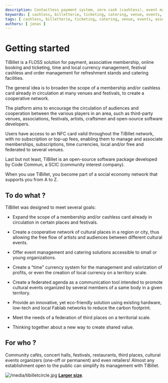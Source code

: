```yaml
---
description: Contactless payment system, zero cash (cashless), event management, catering room management, associative engagement and online ticket purchasing... but not only that!
keywords: [ cashless, billetterie, ticketing, catering, venue, events, associations ]
tags: [ cashless, billetterie, ticketing, catering, venue, events, associations ]
authors: [ jonas ]
---
```


# Getting started

TiBillet is a FLOSS solution for payment, associative membership, online booking and ticketing, time and local currency
management, festival cashless and order management for refreshment stands and catering facilities.

The general idea is to broaden the scope of a membership and/or cashless card already in circulation at many venues and
festivals, to create a cooperative network.

The platform aims to encourage the circulation of audiences and cooperation between the various players in an area, such
as third-party venues, associations, festivals, artists, craftsmen and open-source software developers.

Users have access to an NFC card valid throughout the TiBillet network, with no subscription or top-up fees, enabling
them to manage and associate memberships, subscriptions, time currencies, local and/or free and federated to several
venues.

Last but not least, TiBillet is an open-source software package developed by Code Commun, a SCIC (community interest company).

When you use TiBillet, you become part of a social economy network that supports you from A to Z.

## To do what ?

TiBillet was designed to meet several goals:

- Expand the scope of a membership and/or cashless card already in circulation in certain places and festivals.

- Create a cooperative network of cultural places in a region or city, thus allowing the free flow of artists and audiences between different cultural events.

- Offer event management and catering solutions accessible to small or young organizations.

- Create a “time” currency system for the management and valorization of profits, or even the creation of local currency on a territory scale.

- Create a federated agenda as a communication tool intended to promote cultural events organized by several members of a same body in a given territory.

- Provide an innovative, yet eco-friendly solution using existing hardware, low-tech and local Fablab networks to reduce the carbon footprint.

- Meet the needs of a federation of third places on a territorial scale.

- Thinking together about a new way to create shared value.

## For who ?

Community cafés, concert halls, festivals, restaurants, third places, cultural events organizers (one-off or permanent) and even retailers! Almost any establishment open to the public can simplify its management with TiBillet.

![/media/tibilletcircle.jpg](/media/tibilletcircle.jpg)
**[Larger size](/media/tibilletcircle.jpg)**.
